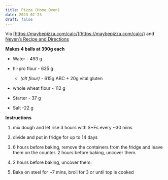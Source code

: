 ```yaml
---
title: Pizza (Home Oven)
date: 2023-01-23
draft: false
---
```

Via [https://maybepizza.com/calc/](https://maybepizza.com/calc/) and [Neven’s Recipe and Directions](https://mrgan.tumblr.com/post/615569556634763264/nevens-pizza-dough)

**Makes 4 balls at 390g each**

*   Water - 493 g
    
*   hi-pro flour - 635 g
    
    *   _(alt flour)_ - 615g ABC + 20g vital gluten
*   whole wheat flour - 112 g
    
*   Starter - 37 g
    
*   Salt -22 g
    

**Instructions**

1.  mix dough and let rise 3 hours with S+Fs every ~30 mins
    
2.  divide and put in fridge for up to 14 days
    
3.  6 hours before baking, remove the containers from the fridge and leave them on the counter. 2 hours before baking, uncover them.
    
4.  2 hours before baking, uncover them.
    
5.  Bake on steel for ~7 mins, broil for 3 or until top is cooked